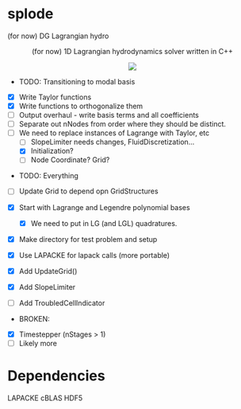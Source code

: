 # splode
(for now) DG Lagrangian hydro

<p align="center">(for now) 1D Lagrangian hydrodynamics solver written in C++ </p>

<p align="center">
<a href="./LICENSE.md"><img src="https://img.shields.io/badge/license-GPL-blue.svg"></a>
</p>

* TODO: Transitioning to modal basis
 - [x] Write Taylor functions
 - [x] Write functions to orthogonalize them
 - [ ] Output overhaul - write basis terms and all coefficients
 - [ ] Separate out nNodes from order where they should be distinct.
 - [ ] We need to replace instances of Lagrange with Taylor, etc
    - [ ] SlopeLimiter needs changes, FluidDiscretization... 
    - [x] Initialization?
    - [ ] Node Coordinate? Grid?

* TODO: Everything
 - [ ] Update Grid to depend opn GridStructures
 - [x] Start with Lagrange and Legendre polynomial bases
    - [x] We need to put in LG (and LGL) quadratures.
- [x] Make directory for test problem and setup
- [x] Use LAPACKE for lapack calls (more portable)
- [x] Add UpdateGrid()
- [x] Add SlopeLimiter
- [ ] Add TroubledCellIndicator


* BROKEN: 
- [x] Timestepper (nStages > 1)
- [ ] Likely more

# Dependencies
LAPACKE
cBLAS
HDF5
